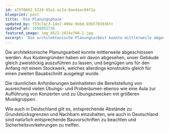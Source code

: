```yaml
---
id: a75f0662-5229-45a1-ac2a-0ae4aac94f2a
blueprint: post
title: 'Die Planungsphase'
updated_by: f33c7ac3-14e7-496e-9ebd-03b570383bfc
updated_at: 1698855736
featured_image: img_4522-1024x768-1.jpg
excerpt: 'Die architektonische Planungsarbeit konnte mittlerweile abgeschlossen werden. Aus Kostengründen haben wir davon abgesehen, unser Gebäude gleich zweistöckig auszuführen zu lassen...'
---
```

Die architektonische Planungsarbeit konnte mittlerweile abgeschlossen werden. Aus Kostengründen haben wir davon abgesehen, unser Gebäude gleich zweistöckig auszuführen zu lassen, und begnügen uns für den Anfang mit einem Stockwerk, welches allerdings konstruktiv gleich für einen zweiten Bauabschnitt ausgelegt wurde.

Die räumlichen Anforderungen beinhalteten die Bereitstellung von ausreichend vielen Übungs- und Proberäumen ebenso wie eine Aula zur Aufführung von Konzerten und zu Übungszwecken mit größeren Musikgruppen.

Wie auch in Deutschland gilt es, entsprechende Abstände zu Grundstücksgrenzen und Nachbarn einzuhalten, wie auch in Deutschland sind natürlich entsprechende Bauvorschriften zu beachten und Sicherheitsvorkehrungen zu treffen.